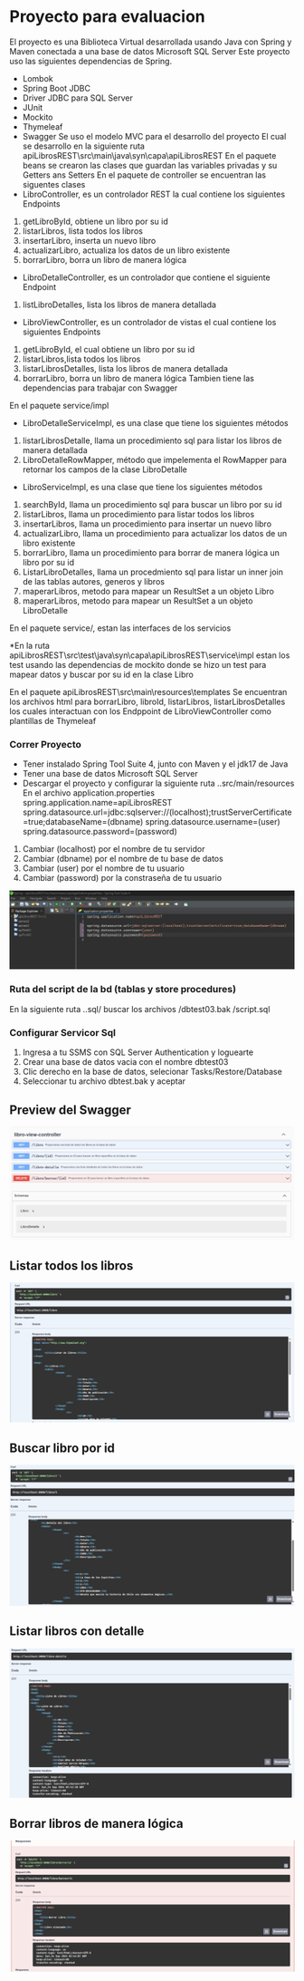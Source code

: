 # Proyecto para evaluacion

El proyecto es una Biblioteca Virtual desarrollada usando Java con Spring y Maven
conectada a una base de datos Microsoft SQL Server
Este proyecto uso las siguientes dependencias de Spring.
* Lombok
* Spring Boot JDBC
* Driver JDBC para SQL Server
* JUnit
* Mockito
* Thymeleaf
* Swagger
Se uso el modelo MVC para el desarrollo del proyecto
El cual se desarrollo en la siguiente ruta
apiLibrosREST\src\main\java\syn\capa\apiLibrosREST
En el paquete beans se crearon las clases que guardan las variables privadas y su  Getters ans Setters
En el paquete de controller se encuentran las siguentes clases
* LibroController, es un controlador REST la cual contiene los siguientes Endpoints
1. getLibroById, obtiene un libro por su id
2. listarLibros, lista todos los libros
4. insertarLibro, inserta un nuevo libro
5. actualizarLibro, actualiza los datos de un libro existente
6. borrarLibro, borra un libro de manera lógica

* LibroDetalleController, es un controlador que contiene el siguiente Endpoint
1. listLibroDetalles, lista los libros de manera detallada

* LibroViewController, es un controlador de vistas el cual contiene los siguientes Endpoints
1. getLibroById, el cual obtiene un libro por su id
2. listarLibros,lista todos los libros
3. listarLibrosDetalles, lista los libros de manera detallada
4. borrarLibro, borra un libro de manera lógica
Tambien tiene las dependencias para trabajar con Swagger

En el paquete service/impl
* LibroDetalleServiceImpl, es una clase que tiene los siguientes métodos
1. listarLibrosDetalle, llama un procedimiento sql para listar los libros de manera detallada
2. LibroDetalleRowMapper, método que impelementa el RowMapper para retornar los campos de la clase LibroDetalle

* LibroServiceImpl, es una clase que tiene los siguientes métodos
1. searchById, llama un procedimiento sql para buscar un libro por su id
2. listarLibros, llama un procedimiento para listar todos los libros
3. insertarLibros, llama un procedimiento para insertar un nuevo libro
4. actualizarLibro, llama un procedimiento para actualizar los datos de un libro existente
5. borrarLibro, llama un procedimiento para borrar de manera lógica un libro por su id
6. ListarLibroDetalles, llama un procedmiento sql para listar un inner join de las tablas autores, generos y libros
7. maperarLibros, metodo para mapear un ResultSet a un objeto Libro
8. maperarLibros, metodo para mapear un ResultSet a un objeto LibroDetalle

En el paquete service/, estan las interfaces de los servicios

*En la ruta apiLibrosREST\src\test\java\syn\capa\apiLibrosREST\service\impl
estan los test usando las dependencias de mockito donde se hizo un test para mapear datos y buscar por su id en la clase Libro

En el paquete apiLibrosREST\src\main\resources\templates
Se encuentran los archivos html para borrarLibro, libroId, listarLibros, listarLibrosDetalles
los cuales interactuan con los Endppoint de LibroViewController como plantillas de Thymeleaf


### Correr Proyecto
* Tener instalado Spring Tool Suite 4, junto con Maven y el jdk17 de Java
* Tener una base de datos Microsoft SQL Server
* Descargar el proyecto y configurar la siguiente ruta ..src/main/resources
En el archivo application.properties
spring.application.name=apiLibrosREST
spring.datasource.url=jdbc:sqlserver://(localhost);trustServerCertificate=true;databaseName=(dbname)
spring.datasource.username=(user)
spring.datasource.password=(password)
1. Cambiar (localhost) por el nombre de tu servidor
2. Cambiar (dbname) por el nombre de tu base de datos
3. Cambiar (user) por el nombre de tu usuario
4. Cambiar (password) por la constraseña de tu usuario

![](https://github.com/grov9999/apiLibrosREST/blob/main/assets/202329.png)

### Ruta del script de la bd (tablas y store procedures)

En la siguiente ruta ..sql/
buscar los archivos
/dbtest03.bak
/script.sql

### Configurar Servicor Sql

1. Ingresa a tu SSMS con SQL Server Authentication y loguearte
2. Crear una base de datos vacia con el nombre dbtest03
3. Clic derecho en la base de datos, selecionar Tasks/Restore/Database
4. Seleccionar tu archivo dbtest.bak y aceptar

## Preview del Swagger
![](https://github.com/grov9999/apiLibrosREST/blob/main/assets/92021.png)
## Listar todos los libros
![](https://github.com/grov9999/apiLibrosREST/blob/main/assets/214521.png)
## Buscar libro por id
![](https://github.com/grov9999/apiLibrosREST/blob/main/assets/214545.png)
## Listar libros con detalle
![](https://github.com/grov9999/apiLibrosREST/blob/main/assets/214604.png)
## Borrar libros de manera lógica
![](https://github.com/grov9999/apiLibrosREST/blob/main/assets/214503.png)

